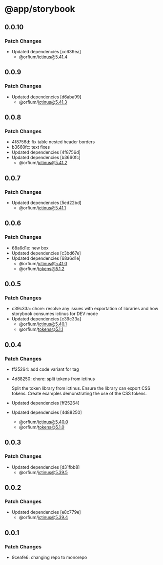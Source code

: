 # @app/storybook

## 0.0.10

### Patch Changes

- Updated dependencies [cc639ea]
  - @orfium/ictinus@5.41.4

## 0.0.9

### Patch Changes

- Updated dependencies [d6aba99]
  - @orfium/ictinus@5.41.3

## 0.0.8

### Patch Changes

- 4f8756d: fix table nested header borders
- b3660fc: text fixes
- Updated dependencies [4f8756d]
- Updated dependencies [b3660fc]
  - @orfium/ictinus@5.41.2

## 0.0.7

### Patch Changes

- Updated dependencies [5ed22bd]
  - @orfium/ictinus@5.41.1

## 0.0.6

### Patch Changes

- 68a6d1e: new box
- Updated dependencies [c3bd67e]
- Updated dependencies [68a6d1e]
  - @orfium/ictinus@5.41.0
  - @orfium/tokens@5.1.2

## 0.0.5

### Patch Changes

- c39c33a: chore: resolve any issues with exportation of libraries and how storybook consumes ictinus for DEV mode
- Updated dependencies [c39c33a]
  - @orfium/ictinus@5.40.1
  - @orfium/tokens@5.1.1

## 0.0.4

### Patch Changes

- ff25264: add code variant for tag
- 4d88250: chore: split tokens from ictinus

  Split the token library from ictinus.
  Ensure the library can export CSS tokens.
  Create examples demonstrating the use of the CSS tokens.

- Updated dependencies [ff25264]
- Updated dependencies [4d88250]
  - @orfium/ictinus@5.40.0
  - @orfium/tokens@5.1.0

## 0.0.3

### Patch Changes

- Updated dependencies [d31fbb8]
  - @orfium/ictinus@5.39.5

## 0.0.2

### Patch Changes

- Updated dependencies [e8c779e]
  - @orfium/ictinus@5.39.4

## 0.0.1

### Patch Changes

- 9ceafe6: changing repo to monorepo
